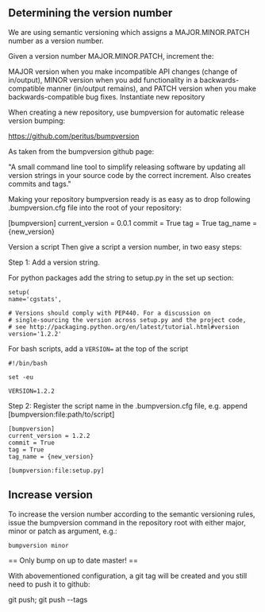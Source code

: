 ## Determining the version number


We are using semantic versioning which assigns a MAJOR.MINOR.PATCH number as a version number.

Given a version number MAJOR.MINOR.PATCH, increment the:

MAJOR version when you make incompatible API changes (change of in/output),
MINOR version when you add functionality in a backwards-compatible manner (in/output remains), and
PATCH version when you make backwards-compatible bug fixes.
Instantiate new repository


When creating a new repository, use bumpversion for automatic release version bumping:

https://github.com/peritus/bumpversion

As taken from the bumpversion github page:

"A small command line tool to simplify releasing software by updating all version strings in your source code by the correct increment. Also creates commits and tags."

Making your repository bumpversion ready is as easy as to drop following .bumpversion.cfg file into the root of your repository:



[bumpversion]
current_version = 0.0.1
commit = True
tag = True
tag_name = {new_version}


Version a script
Then give a script a version number, in two easy steps:

Step 1: Add a version string.

For python packages add the string to setup.py in the set up section:

```
setup(
name='cgstats',

# Versions should comply with PEP440. For a discussion on
# single-sourcing the version across setup.py and the project code,
# see http://packaging.python.org/en/latest/tutorial.html#version
version='1.2.2'
```
For bash scripts, add a `VERSION=` at the top of the script

```
#!/bin/bash

set -eu

VERSION=1.2.2
```

Step 2: Register the script name in the .bumpversion.cfg file, e.g. append [bumpversion:file:path/to/script]

```
[bumpversion]
current_version = 1.2.2
commit = True
tag = True
tag_name = {new_version}

[bumpversion:file:setup.py]
```




## Increase version

To increase the version number according to the semantic versioning rules, issue the bumpversion command in the repository root with either major, minor or patch as argument, e.g.:

```bumpversion minor```

== Only bump on up to date master! ==

With abovementioned configuration, a git tag will be created and you still need to push it to github:

git push;
git push --tags
